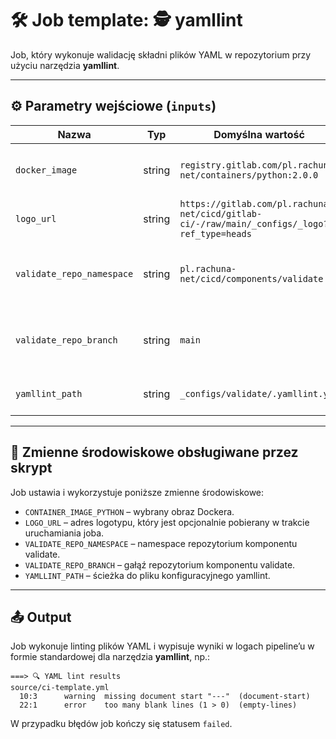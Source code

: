 # 🛠 Job template: 🕵 yamllint

Job, który wykonuje walidację składni plików YAML w repozytorium przy użyciu narzędzia **yamllint**.

---
## ⚙️ Parametry wejściowe (`inputs`)

| Nazwa                     | Typ    | Domyślna wartość                                                                            | Opis                                                     |
| ------------------------- | ------ | ------------------------------------------------------------------------------------------- | -------------------------------------------------------- |
| `docker_image`            | string | `registry.gitlab.com/pl.rachuna-net/containers/python:2.0.0`                                | Obraz Dockera z interpreterem Pythona lub shellem.       |
| `logo_url`                | string | `https://gitlab.com/pl.rachuna-net/cicd/gitlab-ci/-/raw/main/_configs/_logo?ref_type=heads` | URL logotypu wyświetlanego w logach joba.                |
| `validate_repo_namespace` | string | `pl.rachuna-net/cicd/components/validate`                                                   | Namespace i ścieżka do repozytorium komponentu validate. |
| `validate_repo_branch`    | string | `main`                                                                                      | Gałąź komponentu validate, z której pobierane są pliki.  |
| `yamllint_path`           | string | `_configs/validate/.yamllint.yml`                                                           | Ścieżka do pliku konfiguracyjnego **yamllint**.          |

---
## 🧬 Zmienne środowiskowe obsługiwane przez skrypt

Job ustawia i wykorzystuje poniższe zmienne środowiskowe:

* `CONTAINER_IMAGE_PYTHON` – wybrany obraz Dockera.
* `LOGO_URL` – adres logotypu, który jest opcjonalnie pobierany w trakcie uruchamiania joba.
* `VALIDATE_REPO_NAMESPACE` – namespace repozytorium komponentu validate.
* `VALIDATE_REPO_BRANCH` – gałąź repozytorium komponentu validate.
* `YAMLLINT_PATH` – ścieżka do pliku konfiguracyjnego yamllint.

---
## 📤 Output

Job wykonuje linting plików YAML i wypisuje wyniki w logach pipeline’u w formie standardowej dla narzędzia **yamllint**, np.:

```
===> 🔍 YAML lint results
source/ci-template.yml
  10:3      warning  missing document start "---"  (document-start)
  22:1      error    too many blank lines (1 > 0)  (empty-lines)
```

W przypadku błędów job kończy się statusem `failed`.